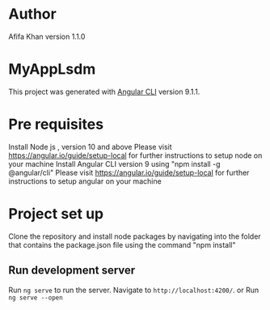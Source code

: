 # Author
Afifa Khan
version 1.1.0

# MyAppLsdm
This project was generated with [Angular CLI](https://github.com/angular/angular-cli) version 9.1.1.

# Pre requisites 
Install Node js , version 10 and above
Please visit https://angular.io/guide/setup-local for further instructions to setup node on your machine
Install Angular CLI version 9  using "npm install -g @angular/cli"
Please visit https://angular.io/guide/setup-local for further instructions to setup angular on your machine

# Project set up
Clone the repository and install node packages by navigating into the folder that contains the package.json file using the command
"npm install"

## Run development server
Run `ng serve` to run the server. Navigate to `http://localhost:4200/`.
or
Run `ng serve --open`


